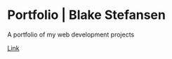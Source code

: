 # Portfolio | Blake Stefansen

A portfolio of my web development projects

<a href="https://bstefansen.github.io/Portfolio/" target="_blank">Link</a>
